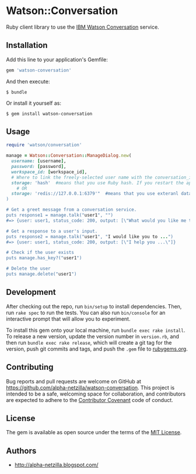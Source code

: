 # Watson::Conversation

Ruby client library to use the [IBM Watson Conversation][wc] service.

## Installation

Add this line to your application's Gemfile:

```ruby
gem 'watson-conversation'
```

And then execute:

    $ bundle

Or install it yourself as:

    $ gem install watson-conversation

## Usage

```ruby
require 'watson/conversation'

manage = Watson::Conversation::ManageDialog.new(
  username: [username],
  password: [password],
  workspace_id: [workspace_id],
  # Where to link the freely-selected user name with the conversation_id
  storage: 'hash'  #means that you use Ruby hash. If you restart the app, the info will be disappeared.
	# OR
  storage: 'redis://127.0.0.1:6379'"  #means that you use exteranl database like redis(This gem currently supports redis only).
)

# Get a greet message from a conversation service.
puts response1 = manage.talk("user1", "")
#=> {user: user1, status_code: 200, output: [\"What would you like me to do?\"]}

# Get a response to a user's input.
puts response2 = manage.talk("user1", "I would like you to ...")
#=> {user: user1, status_code: 200, output: [\"I help you ...\"]}

# Check if the user exists
puts manage.has_key?("user1")

# Delete the user
puts manage.delete("user1")
```

## Development

After checking out the repo, run `bin/setup` to install dependencies. Then, run `rake spec` to run the tests. You can also run `bin/console` for an interactive prompt that will allow you to experiment.

To install this gem onto your local machine, run `bundle exec rake install`. To release a new version, update the version number in `version.rb`, and then run `bundle exec rake release`, which will create a git tag for the version, push git commits and tags, and push the `.gem` file to [rubygems.org](https://rubygems.org).

## Contributing

Bug reports and pull requests are welcome on GitHub at https://github.com/alpha-netzilla/watson-conversation. This project is intended to be a safe, welcoming space for collaboration, and contributors are expected to adhere to the [Contributor Covenant](http://contributor-covenant.org) code of conduct.


## License

The gem is available as open source under the terms of the [MIT License](http://opensource.org/licenses/MIT).

## Authors
* http://alpha-netzilla.blogspot.com/

[wc]: http://www.ibm.com/watson/developercloud/doc/conversation/index.html
